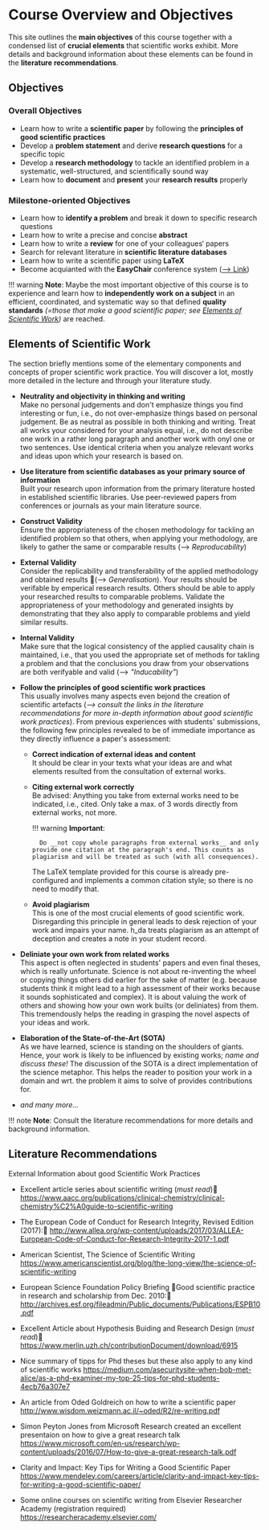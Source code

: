 # Course Overview and Objectives

This site outlines the **main objectives** of this course together with a condensed list of **crucial elements** that scientific works exhibit. More details and background information about these elements can be found in the **literature recommendations**.


## Objectives

### Overall Objectives

- Learn how to write a **scientific paper** by following the **principles of good scientific practices**
- Develop a **problem statement** and derive **research questions** for a specific topic
- Develop a **research methodology** to tackle an identified problem in a systematic, well-structured, and scientifically sound way
- Learn how to **document** and **present** your **research results** properly 

### Milestone-oriented Objectives
- Learn how to **identify a problem** and break it down to specific research questions
- Learn how to write a precise and concise **abstract**
- Learn how to write a **review** for one of your colleagues‘ papers
- Search for relevant literature in **scientific literature databases**
- Learn how to write a scientific paper using **LaTeX**
- Become acquianted with the **EasyChair** conference system ([--> Link](https://easychair.org/))


!!! warning
    **Note**: Maybe the most important objective of this course is to experience and learn how to **independently work on a subject** in an efficient, coordinated, and systematic way so that defined **quality standards** *(=those that make a good scientific paper; see [Elements of Scientific Work](objectives.md#elements_of_scientific_work))* are reached. 


## Elements of Scientific Work

The section briefly mentions some of the elementary components and concepts of proper scientific work practice.
You will discover a lot, mostly more detailed in the lecture and through your literature study.

- **Neutrality and objectivity in thinking and writing**  
    Make no personal judgements and don't emphasize things you find interesting or fun, i.e., do not over-emphasize things based on personal judgement. Be as neutral as possible in both thinking and writing. Treat all works your considered for your analysis equal, i.e., do not describe one work in a rather long paragraph and another work with onyl one or two sentences. Use identical criteria when you analyze relevant works and ideas upon which your research is based on.  

- **Use literature from scientific databases as your primary source of information**  
    Built your research upon information from the primary literature hosted in established scientific libraries.
    Use peer-reviewed papers from conferences or journals as your main literature source. 

- **Construct Validity**  
    Ensure the appropriateness of the chosen methodology for tackling an identified problem so that others, when applying your methodology, are likely to gather the same or comparable results (--> *Reproducability*)

- **External Validity**  
    Consider the replicability and transferability of the applied methodology and obtained results (--> *Generalisation*). Your results should be verifable by emperical research results. Others should be able to apply your researched results to comparable problems. Validate the appropriateness of your methodology and generated insights by demonstrating that they also apply to comparable problems and yield similar results.

- **Internal Validity**  
    Make sure that the logical consistency of the applied causality chain is maintained, i.e., that you used the appropriate set of methods for takling a problem and that the conclusions you draw from your observations are both verifyable and valid  (--> *"Inducability"*)

- **Follow the principles of good scientific work practices**  
    This usually involves many aspects even bejond the creation of scientific artefacts (*--> consult the links in the literature recommendations for more in-depth information about good scientific work practices*). From previous experiences with students' submissions, the following few principles revealed to be of immediate importance as they directly influence a paper's assessment:
    
    - **Correct indication of external ideas and content**  
        It should be clear in your texts what your ideas are and what elements resulted from the consultation of external works.
    
    - **Citing external work correctly**  
        Be advised: Anything you take from external works need to be indicated, i.e., cited.
        Only take a max. of 3 words directly from external works, not more. 

        !!! warning
            **Important**: 
            
            Do __not copy whole paragraphs from external works__ and only provide one citation at the paragraph's end. This counts as plagiarism and will be treated as such (with all consequences).

        The LaTeX template provided for this course is already pre-configured and implements a common citation style; so there is no need to modify that.
    
    - **Avoid plagiarism**  
        This is one of the most crucial elements of good scientific work. Disregarding this principle in general leads to desk rejection of your work and impairs your name. h_da treats plagiarism as an attempt of deception and creates a note in your student record.

- **Deliniate your own work from related works**  
    This aspect is often neglected in students' papers and even final theses, which is really unfortunate. Science is not about re-inventing the wheel or copying things others did earlier for the sake of matter (e.g. because students think it might lead to a high assessment of their works because it sounds sophisticated and complex). It is about valuing the work of others and showing how your own work builts (or deliniates) from them. This tremendously helps the reading in grasping the novel aspects of your ideas and work.
    
- **Elaboration of the State-of-the-Art (SOTA)**  
    As we have learned, science is standing on the shoulders of giants. Hence, your work is likely to be influenced by existing works; *name and discuss these!* The discussion of the SOTA is a direct implementation of the science metaphor. This helps the reader to position your work in a domain and wrt. the problem it aims to solve of provides contributions for.

- *and many more...*

!!! note
    **Note**: Consult the literature recommendations for more details and background information.


## Literature Recommendations

External Information about good Scientific Work Practices

* Excellent article series about scientific writing (*must read*)  
    <https://www.aacc.org/publications/clinical-chemistry/clinical-chemistry%C2%A0guide-to-scientific-writing>

* The European Code of Conduct for Research Integrity, Revised Edition (2017):
    <http://www.allea.org/wp-content/uploads/2017/03/ALLEA-European-Code-of-Conduct-for-Research-Integrity-2017-1.pdf>

* American Scientist, The Science of Scientific Writing  
    <https://www.americanscientist.org/blog/the-long-view/the-science-of-scientific-writing>

* European Science Foundation Policy Briefing Good scientific practice in research and scholarship from Dec. 2010:  
    <http://archives.esf.org/fileadmin/Public_documents/Publications/ESPB10.pdf>

* Excellent Article about Hypothesis Buiding and Research Design (*must read*)
    <https://www.merlin.uzh.ch/contributionDocument/download/6915>

* Nice summary of tipps for Phd theses but these also apply to any kind of scientific works
    <https://medium.com/asecuritysite-when-bob-met-alice/as-a-phd-examiner-my-top-25-tips-for-phd-students-4ecb76a307e7>

* An article from Oded Goldreich on how to write a scientific paper
    <http://www.wisdom.weizmann.ac.il/~oded/R2/re-writing.pdf>

* Simon Peyton Jones from Microsoft Research created an excellent presentaion on how to give a great research talk
    <https://www.microsoft.com/en-us/research/wp-content/uploads/2016/07/How-to-give-a-great-research-talk.pdf>

* Clarity and Impact: Key Tips for Writing a Good Scientific Paper
    <https://www.mendeley.com/careers/article/clarity-and-impact-key-tips-for-writing-a-good-scientific-paper/>

* Some online courses on scientific writing from Elsevier Researcher Academy (registration required)
    <https://researcheracademy.elsevier.com/>



